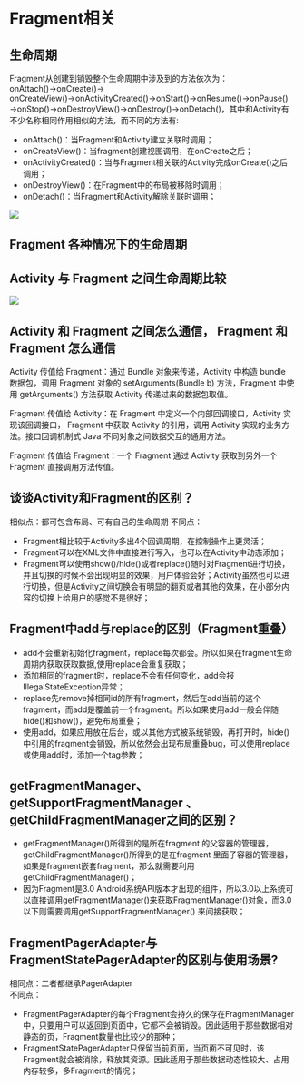 # Fragment相关

## 生命周期

Fragment从创建到销毁整个生命周期中涉及到的方法依次为：onAttach()→onCreate()→ onCreateView()→onActivityCreated()→onStart()→onResume()→onPause()→onStop()→onDestroyView()→onDestroy()→onDetach()，其中和Activity有不少名称相同作用相似的方法，而不同的方法有:

* onAttach()：当Fragment和Activity建立关联时调用；
* onCreateView()：当fragment创建视图调用，在onCreate之后；
* onActivityCreated()：当与Fragment相关联的Activity完成onCreate()之后调用；
* onDestroyView()：在Fragment中的布局被移除时调用；
* onDetach()：当Fragment和Activity解除关联时调用；

![](https://developer.android.google.cn/images/fragment_lifecycle.png)

## Fragment 各种情况下的生命周期
## Activity 与 Fragment 之间生命周期比较

![](https://developer.android.google.cn/images/activity_fragment_lifecycle.png)

## Activity 和 Fragment 之间怎么通信， Fragment 和 Fragment 怎么通信

Activity 传值给 Fragment：通过 Bundle 对象来传递，Activity 中构造 bundle 数据包，调用 Fragment 对象的 setArguments(Bundle b) 方法，Fragment 中使用 getArguments() 方法获取 Activity 传递过来的数据包取值。

Fragment 传值给 Activity：在 Fragment 中定义一个内部回调接口，Activity 实现该回调接口， Fragment 中获取 Activity 的引用，调用 Activity 实现的业务方法。接口回调机制式 Java 不同对象之间数据交互的通用方法。

Fragment 传值给 Fragment：一个 Fragment 通过 Activity 获取到另外一个 Fragment 直接调用方法传值。

## 谈谈Activity和Fragment的区别？

相似点：都可包含布局、可有自己的生命周期
不同点：
* Fragment相比较于Activity多出4个回调周期，在控制操作上更灵活；
* Fragment可以在XML文件中直接进行写入，也可以在Activity中动态添加；
* Fragment可以使用show()/hide()或者replace()随时对Fragment进行切换，并且切换的时候不会出现明显的效果，用户体验会好；Activity虽然也可以进行切换，但是Activity之间切换会有明显的翻页或者其他的效果，在小部分内容的切换上给用户的感觉不是很好；

## Fragment中add与replace的区别（Fragment重叠）

* add不会重新初始化fragment，replace每次都会。所以如果在fragment生命周期内获取获取数据,使用replace会重复获取；
* 添加相同的fragment时，replace不会有任何变化，add会报IllegalStateException异常；
* replace先remove掉相同id的所有fragment，然后在add当前的这个fragment，而add是覆盖前一个fragment。所以如果使用add一般会伴随hide()和show()，避免布局重叠；
* 使用add，如果应用放在后台，或以其他方式被系统销毁，再打开时，hide()中引用的fragment会销毁，所以依然会出现布局重叠bug，可以使用replace或使用add时，添加一个tag参数；

## getFragmentManager、getSupportFragmentManager 、getChildFragmentManager之间的区别？

* getFragmentManager()所得到的是所在fragment 的父容器的管理器，getChildFragmentManager()所得到的是在fragment  里面子容器的管理器，如果是fragment嵌套fragment，那么就需要利用getChildFragmentManager()；
* 因为Fragment是3.0 Android系统API版本才出现的组件，所以3.0以上系统可以直接调用getFragmentManager()来获取FragmentManager()对象，而3.0以下则需要调用getSupportFragmentManager() 来间接获取；

## FragmentPagerAdapter与FragmentStatePagerAdapter的区别与使用场景?

相同点：二者都继承PagerAdapter  
不同点：
* FragmentPagerAdapter的每个Fragment会持久的保存在FragmentManager中，只要用户可以返回到页面中，它都不会被销毁。因此适用于那些数据相对静态的页，Fragment数量也比较少的那种；
* FragmentStatePagerAdapter只保留当前页面，当页面不可见时，该Fragment就会被消除，释放其资源。因此适用于那些数据动态性较大、占用内存较多，多Fragment的情况；